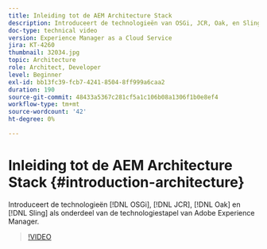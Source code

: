 ```yaml
---
title: Inleiding tot de AEM Architecture Stack
description: Introduceert de technologieën van OSGi, JCR, Oak, en Sling als deel van de technologiestapel van Adobe Experience Manager.
doc-type: technical video
version: Experience Manager as a Cloud Service
jira: KT-4260
thumbnail: 32034.jpg
topic: Architecture
role: Architect, Developer
level: Beginner
exl-id: bb13fc39-fcb7-4241-8504-8ff999a6caa2
duration: 190
source-git-commit: 48433a5367c281cf5a1c106b08a1306f1b0e8ef4
workflow-type: tm+mt
source-wordcount: '42'
ht-degree: 0%

---
```


# Inleiding tot de AEM Architecture Stack {#introduction-architecture}

Introduceert de technologieën [!DNL OSGi], [!DNL JCR], [!DNL Oak] en [!DNL Sling] als onderdeel van de technologiestapel van Adobe Experience Manager.

>[!VIDEO](https://video.tv.adobe.com/v/32034?quality=12&learn=on)
